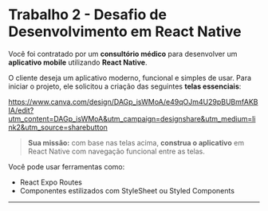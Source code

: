

# Trabalho 2 - Desafio de Desenvolvimento em React Native

Você foi contratado por um **consultório médico** para desenvolver um **aplicativo mobile** utilizando **React Native**.

O cliente deseja um aplicativo moderno, funcional e simples de usar. Para iniciar o projeto, ele solicitou a criação das seguintes **telas essenciais**:


https://www.canva.com/design/DAGp_isWMoA/e49qOJm4U29pBUBmfAKBIA/edit?utm_content=DAGp_isWMoA&utm_campaign=designshare&utm_medium=link2&utm_source=sharebutton

> **Sua missão:** com base nas telas acima, **construa o aplicativo** em React Native com navegação funcional entre as telas.

Você pode usar ferramentas como:
- React Expo Routes
- Componentes estilizados com StyleSheet ou Styled Components

---




